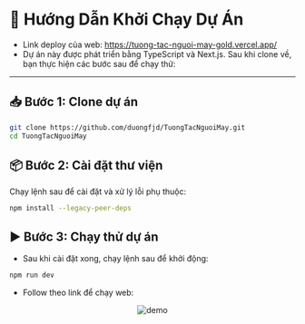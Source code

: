 # 🚀 Hướng Dẫn Khởi Chạy Dự Án
- Link deploy của web:  https://tuong-tac-nguoi-may-gold.vercel.app/
- Dự án này được phát triển bằng TypeScript và Next.js. Sau khi clone về, bạn thực hiện các bước sau để chạy thử:

---

## 📥 Bước 1: Clone dự án

```bash
git clone https://github.com/duongfjd/TuongTacNguoiMay.git
cd TuongTacNguoiMay
```

## 📦 Bước 2: Cài đặt thư viện
Chạy lệnh sau để cài đặt và xử lý lỗi phụ thuộc:
```bash
npm install --legacy-peer-deps
```
## ▶️ Bước 3: Chạy thử dự án
- Sau khi cài đặt xong, chạy lệnh sau để khởi động:
```bash
npm run dev
```
- Follow theo link để chạy web:

<div align="center"> <img src="https://github.com/user-attachments/assets/565624d3-4cbb-4eca-88c8-5cc95053ca6a" alt="demo" /> </div>

